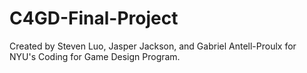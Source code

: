 # C4GD-Final-Project
 
[](https://levetonus.itch.io/the-interior)

Created by Steven Luo, Jasper Jackson, and Gabriel Antell-Proulx for NYU's Coding for Game Design Program.
